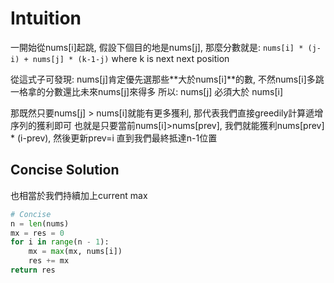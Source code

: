 # Intuition

一開始從nums[i]起跳, 假設下個目的地是nums[j], 那麼分數就是: `nums[i] * (j-i) + nums[j] * (k-1-j)` where k is next next position

從這式子可發現: nums[j]肯定優先選那些**大於nums[i]**的數, 不然nums[i]多跳一格拿的分數還比未來nums[j]來得多
所以: nums[j] 必須大於 nums[i]

那既然只要nums[j] > nums[i]就能有更多獲利, 那代表我們直接greedily計算遞增序列的獲利即可
也就是只要當前nums[i]>nums[prev], 我們就能獲利nums[prev] * (i-prev), 然後更新prev=i
直到我們最終抵達n-1位置

## Concise Solution

也相當於我們持續加上current max

```py
# Concise
n = len(nums)
mx = res = 0
for i in range(n - 1):
    mx = max(mx, nums[i])
    res += mx
return res
```